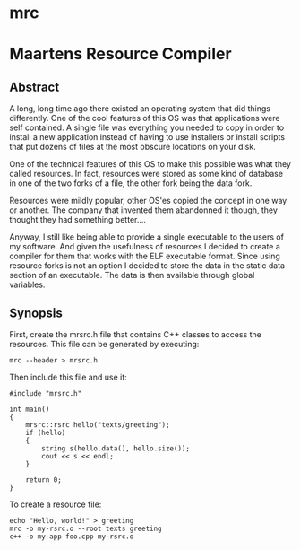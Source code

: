 # mrc
Maartens Resource Compiler
==========================

## Abstract

A long, long time ago there existed an operating system that did things differently. One of the cool features of this OS was that applications were self contained. A single file was everything you needed to copy in order to install a new application instead of having to use installers or install scripts that put dozens of files at the most obscure locations on your disk.

One of the technical features of this OS to make this possible was what they called resources. In fact, resources were stored as some kind of database in one of the two forks of a file, the other fork being the data fork.

Resources were mildly popular, other OS'es copied the concept in one way or another. The company that invented them abandonned it though, they thought they had something better....

Anyway, I still like being able to provide a single executable to the users of my software. And given the usefulness of resources I decided to create a compiler for them that works with the ELF executable format. Since using resource forks is not an option I decided to store the data in the static data section of an executable. The data is then available through global variables.

## Synopsis

First, create the mrsrc.h file that contains C++ classes to access the resources. This file can be generated by executing:

	mrc --header > mrsrc.h

Then include this file and use it:

	#include "mrsrc.h"
	
	int main()
	{
		mrsrc::rsrc hello("texts/greeting");
		if (hello)
		{
			string s(hello.data(), hello.size());
			cout << s << endl;
		}
		
		return 0;
	}
  
To create a resource file:

	echo "Hello, world!" > greeting
	mrc -o my-rsrc.o --root texts greeting
	c++ -o my-app foo.cpp my-rsrc.o
